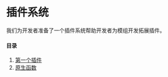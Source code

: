 ﻿# 插件系统
我们为开发者准备了一个插件系统帮助开发者为模组开发拓展插件。

#### 目录
1. [第一个插件](First%20Plugin.md)
2. [原生函数](Functions.md)